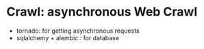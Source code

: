 # Crawl: asynchronous Web Crawl

- tornado: for getting asynchronous requests
- sqlalchemy + alembic : for database
